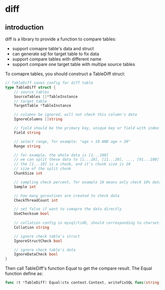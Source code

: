 # diff
## introduction
diff is a library to provide a function to compare tables:
- support comapre table's data and struct
- can generate sql for target table to fix data
- support compare tables with different name
- support compare one target table with multipe source tables


To comapre tables, you should construct a TableDiff struct:
```go
// TableDiff saves config for diff table
type TableDiff struct {
	// source tables
	SourceTables []*TableInstance
	// target table
	TargetTable *TableInstance

	// columns be ignored, will not check this column's data
	IgnoreColumns []string

	// field should be the primary key, unique key or field with index
	Field string

	// select range, for example: "age > 10 AND age < 20"
	Range string

	// for example, the whole data is [1...100]
	// we can split these data to [1...10], [11...20], ..., [91...100]
	// the [1...10] is a chunk, and it's chunk size is 10
	// size of the split chunk
	ChunkSize int

	// sampling check percent, for example 10 means only check 10% data
	Sample int

	// how many goroutines are created to check data
	CheckThreadCount int

	// set false if want to comapre the data directly
    UseChecksum bool
    
    // collation config in mysql/tidb, should corresponding to charset.
	Collation string

	// ignore check table's struct
	IgnoreStructCheck bool

	// ignore check table's data
	IgnoreDataCheck bool
}
```

Then call TableDiff's function Equal to get the compare result. The Equal function define as:
```go
func (t *TableDiff) Equal(ctx context.Context, writeFixSQL func(string) error) (structEqual bool, dataEqual bool, err error)
```
